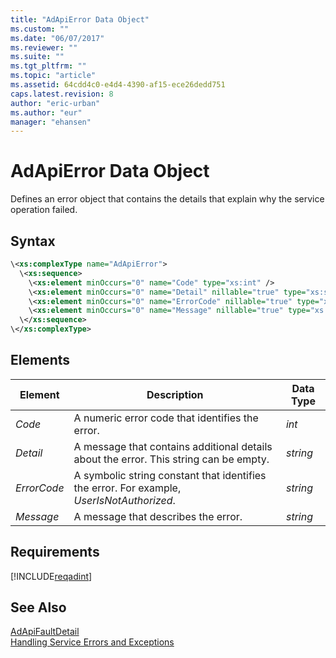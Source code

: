 ```yaml
---
title: "AdApiError Data Object"
ms.custom: ""
ms.date: "06/07/2017"
ms.reviewer: ""
ms.suite: ""
ms.tgt_pltfrm: ""
ms.topic: "article"
ms.assetid: 64cdd4c0-e4d4-4390-af15-ece26dedd751
caps.latest.revision: 8
author: "eric-urban"
ms.author: "eur"
manager: "ehansen"
---
```

# AdApiError Data Object
Defines an error object that contains the details that explain why the service operation failed.

## Syntax

```xml
\<xs:complexType name="AdApiError">
  \<xs:sequence>
    \<xs:element minOccurs="0" name="Code" type="xs:int" />
    \<xs:element minOccurs="0" name="Detail" nillable="true" type="xs:string" />
    \<xs:element minOccurs="0" name="ErrorCode" nillable="true" type="xs:string" />
    \<xs:element minOccurs="0" name="Message" nillable="true" type="xs:string" />
  \</xs:sequence>
\</xs:complexType>
```

## <a name="Elements"></a>Elements

|Element|Description|Data Type|
|-----------|---------------|-------------|
|*Code*|A numeric error code that identifies the error.|*int*|
|*Detail*|A message that contains additional details about the error. This string can be empty.|*string*|
|*ErrorCode*|A symbolic string constant that identifies the error. For example, *UserIsNotAuthorized*.|*string*|
|*Message*|A message that describes the error.|*string*|

## Requirements
[!INCLUDE[reqadint](../adinsight-api/includes/reqadint.md)]
## See Also
[AdApiFaultDetail](../adinsight-api/adapifaultdetail-data-object.md)  
[Handling Service Errors and Exceptions](https://msdn.microsoft.com/library/bing-ads-error-handling-guide.aspx)  

